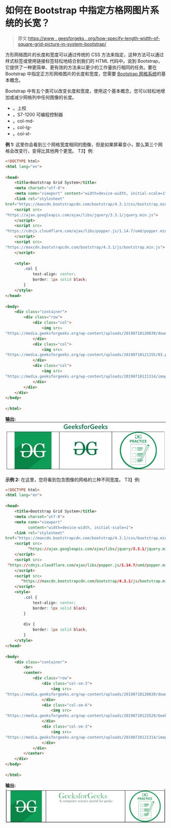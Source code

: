 # 如何在 Bootstrap 中指定方格网图片系统的长宽？

> 原文:[https://www . geesforgeks . org/how-specify-length-width-of-square-grid-picture-in-system-bootstrap/](https://www.geeksforgeeks.org/how-specify-length-and-width-of-square-grid-picture-system-in-bootstrap/)

方形网格图片的长度和宽度可以通过传统的 CSS 方法来指定，这种方法可以通过样式标签或使用链接标签轻松地结合到我们的 HTML 代码中。说到 Bootstrap，它提供了一种更简单、更有效的方法来以更少的工作量执行相同的任务。要在 Bootstrap 中指定正方形网格图片的长度和宽度，您需要 [Bootstrap 网格系统](https://www.geeksforgeeks.org/bootstrap-4-grid-system/)的基本概念。

Bootstrap 中有五个类可以改变长度和宽度，使用这个基本概念，您可以轻松地增加或减少网格列中任何图像的长度。

*   。上校
*   。S7-1200 可编程控制器
*   。col-md-
*   。col-lg-
*   。col-xl-

**例 1:** 这里你会看到三个网格宽度相同的图像，但是如果屏幕变小，那么第三个网格会改变行，变得比其他两个更宽。
T3】例:

```html
<!DOCTYPE html>
<html lang="en">

<head>
    <title>Bootstrap Grid System</title>
    <meta charset="utf-8">
    <meta name="viewport" content="width=device-width, initial-scale=1">
    <link rel="stylesheet" 
href="https://maxcdn.bootstrapcdn.com/bootstrap/4.3.1/css/bootstrap.min.css">
    <script src=
"https://ajax.googleapis.com/ajax/libs/jquery/3.3.1/jquery.min.js">
    </script>
    <script src=
"https://cdnjs.cloudflare.com/ajax/libs/popper.js/1.14.7/umd/popper.min.js">
    </script>
    <script src=
"https://maxcdn.bootstrapcdn.com/bootstrap/4.3.1/js/bootstrap.min.js">
    </script>

    <style>
        .col {
            text-align: center;
            border: 1px solid black;
        }
    </style>
</head>

<body>
    <div class="container">
        <div class="row">
            <div class="col">
                <img src=
"https://media.geeksforgeeks.org/wp-content/uploads/20190710120839/download14.png" />
            </div>
            <div class="col">
                <img src=
"https://media.geeksforgeeks.org/wp-content/uploads/20190710121155/03.png">
            </div>
            <div class="col">
                <img src=
"https://media.geeksforgeeks.org/wp-content/uploads/20190710121314/images2.png">
            </div>
        </div>
    </div>
</body>

</html>
```

**输出:**
![](img/38cdddfd40f6184f97e1bbde71b33454.png)

**示例 2:** 在这里，您将看到包含图像的网格的三种不同宽度。
T3】例:

```html
<!DOCTYPE html>
<html lang="en">

<head>
    <title>Bootstrap Grid System</title>
    <meta charset="utf-8">
    <meta name="viewport" 
          content="width=device-width, initial-scale=1">
    <link rel="stylesheet" 
href="https://maxcdn.bootstrapcdn.com/bootstrap/4.3.1/css/bootstrap.min.css">
    <script src=
          "https://ajax.googleapis.com/ajax/libs/jquery/3.3.1/jquery.min.js">
    </script>
    <script src=
 "https://cdnjs.cloudflare.com/ajax/libs/popper.js/1.14.7/umd/popper.min.js">
    </script>
    <script src=
       "https://maxcdn.bootstrapcdn.com/bootstrap/4.3.1/js/bootstrap.min.js">
    </script>
    <style>
        .col {
            text-align: center;
            border: 5px solid black;
        }

        div {
            border: 1px solid black;
        }
    </style>
</head>

<body>
    <div class="container">
        <br>
        <center>
            <div class="row">
                <div class="col-sm-3">
                    <img src=
"https://media.geeksforgeeks.org/wp-content/uploads/20190710120839/download14.png" />
                </div>
                <div class="col-sm-6">
                    <img src=
"https://media.geeksforgeeks.org/wp-content/uploads/20190710123529/GeeksforGeeksLogoHeader1.png">
                </div>
                <div class="col-sm-3">
                    <img src=
"https://media.geeksforgeeks.org/wp-content/uploads/20190710121314/images2.png">
                </div>
            </div>
        </center>
    </div>
</body>

</html>
```

**输出:**
![](img/a4e35a7ff8b4d294fd4759ca506760c8.png)
